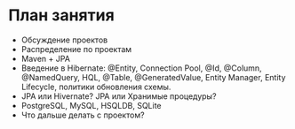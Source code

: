 # План занятия

* Обсуждение проектов
* Распределение по проектам
* Maven + JPA
* Введение в Hibernate: @Entity, Connection Pool, @Id, @Column, @NamedQuery, HQL, @Table, @GeneratedValue, Entity Manager, Entity Lifecycle, политики обновления схемы.
* JPA или Hivernate? JPA или Хранимые процедуры?
* PostgreSQL, MySQL, HSQLDB, SQLite
* Что дальше делать с проектом?


